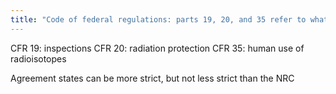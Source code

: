 ```yaml
---
title: "Code of federal regulations: parts 19, 20, and 35 refer to what?"
---
```

CFR 19: inspections
CFR 20: radiation protection
CFR 35: human use of radioisotopes

Agreement states can be more strict, but not less strict than the NRC


